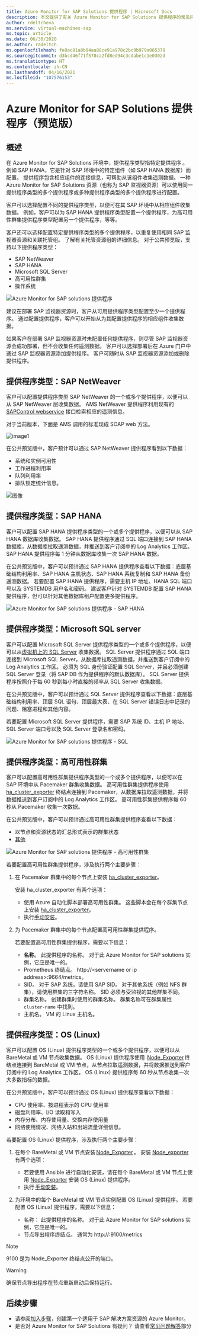 ```yaml
---
title: Azure Monitor for SAP Solutions 提供程序 | Microsoft Docs
description: 本文提供了有关 Azure Monitor for SAP Solutions 提供程序的常见问题解答。
author: rdeltcheva
ms.service: virtual-machines-sap
ms.topic: article
ms.date: 06/30/2020
ms.author: radeltch
ms.openlocfilehash: fe8ac81a8b04aa88ce91a978c2bc9b979a065370
ms.sourcegitcommit: d3bcd46f71f578ca2fd8ed94c3cdabe1c1e0302d
ms.translationtype: HT
ms.contentlocale: zh-CN
ms.lasthandoff: 04/16/2021
ms.locfileid: "107576153"
---
```

# <a name="azure-monitor-for-sap-solutions-providers-preview"></a>Azure Monitor for SAP Solutions 提供程序（预览版）

## <a name="overview"></a>概述  

在 Azure Monitor for SAP Solutions 环境中，提供程序类型指特定提供程序 。 例如 SAP HANA，它是针对 SAP 环境中的特定组件（如 SAP HANA 数据库）而配置。 提供程序包含相应组件的连接信息，可帮助从该组件收集遥测数据。 一种 Azure Monitor for SAP Solutions 资源（也称为 SAP 监视器资源）可以使用同一提供程序类型的多个提供程序或多种提供程序类型的多个提供程序进行配置。
   
客户可以选择配置不同的提供程序类型，以便可在其 SAP 环境中从相应组件收集数据。 例如，客户可以为 SAP HANA 提供程序类型配置一个提供程序，为高可用性群集提供程序类型配置另一个提供程序，等等。  

客户还可以选择配置特定提供程序类型的多个提供程序，以重复使用相同 SAP 监视器资源和关联托管组。 了解有关托管资源组的详细信息。 对于公共预览版，支持以下提供程序类型：   
- SAP NetWeaver
- SAP HANA
- Microsoft SQL Server
- 高可用性群集
- 操作系统

![Azure Monitor for SAP solutions 提供程序](https://user-images.githubusercontent.com/75772258/115047655-5a5b2c00-9ef6-11eb-9e0c-073e5e1fcd0e.png)

建议在部署 SAP 监视器资源时，客户从可用提供程序类型配置至少一个提供程序。 通过配置提供程序，客户可以开始从为其配置提供程序的相应组件收集数据。   

如果客户在部署 SAP 监视器资源时未配置任何提供程序，则尽管 SAP 监视器资源会成功部署，但不会收集任何遥测数据。 客户可以选择部署后在 Azure 门户中通过 SAP 监视器资源添加提供程序。 客户可随时从 SAP 监视器资源添加或删除提供程序。

## <a name="provider-type-sap-netweaver"></a>提供程序类型：SAP NetWeaver

客户可以配置提供程序类型 SAP NetWeaver 的一个或多个提供程序，以便可以从 SAP NetWeaver 层收集数据。 AMS NetWeaver 提供程序利用现有的 [SAPControl webservice](https://www.sap.com/documents/2016/09/0a40e60d-8b7c-0010-82c7-eda71af511fa.html) 接口检索相应的遥测信息。

对于当前版本，下面是 AMS 调用的标准现成 SOAP web 方法。

![image1](https://user-images.githubusercontent.com/75772258/114600036-820d8280-9cb1-11eb-9f25-d886ab1d5414.png)

在公共预览版中，客户预计可以通过 SAP NetWeaver 提供程序看到以下数据： 
- 系统和实例可用性
- 工作进程利用率
- 队列利用率
- 排队锁定统计信息。

![图像](https://user-images.githubusercontent.com/75772258/114581825-a9f2eb00-9c9d-11eb-8e6f-79cee7c5093f.png)

## <a name="provider-type-sap-hana"></a>提供程序类型：SAP HANA

客户可以配置 SAP HANA 提供程序类型的一个或多个提供程序，以便可以从 SAP HANA 数据库收集数据。 SAP HANA 提供程序通过 SQL 端口连接到 SAP HANA 数据库，从数据库拉取遥测数据，并推送到客户订阅中的 Log Analytics 工作区。 SAP HANA 提供程序每 1 分钟从数据库收集一次 SAP HANA 数据。  

在公共预览版中，客户可以预计通过 SAP HANA 提供程序查看以下数据：底层基础结构利用率、SAP HANA 主机状态、SAP HANA 系统复制和 SAP HANA 备份遥测数据。 若要配置 SAP HANA 提供程序，需要主机 IP 地址、HANA SQL 端口号以及 SYSTEMDB 用户名和密码。 建议客户针对 SYSTEMDB 配置 SAP HANA提供程序，但可以针对其他数据库租户配置更多提供程序。

![Azure Monitor for SAP solutions 提供程序 - SAP HANA](./media/azure-monitor-sap/azure-monitor-providers-hana.png)

## <a name="provider-type-microsoft-sql-server"></a>提供程序类型：Microsoft SQL server

客户可以配置 Microsoft SQL Server 提供程序类型的一个或多个提供程序，以便可以从[虚拟机上的 SQL Server](https://azure.microsoft.com/services/virtual-machines/sql-server/) 收集数据。 SQL Server 提供程序通过 SQL 端口连接到 Microsoft SQL Server，从数据库拉取遥测数据，并推送到客户订阅中的 Log Analytics 工作区。 必须为 SQL 身份验证配置 SQL Server，并且必须创建 SQL Server 登录（将 SAP DB 作为提供程序的默认数据库）。 SQL Server 提供程序按照介于每 60 秒到每小时直接的频率从 SQL Server 收集数据。  

在公共预览版中，客户可以预计通过 SQL Server 提供程序查看以下数据：底层基础结构利用率、顶层 SQL 语句、顶层最大表、在 SQL Server 错误日志中记录的问题、阻塞进程和其他内容。  

若要配置 Microsoft SQL Server 提供程序，需要 SAP 系统 ID、主机 IP 地址、SQL Server 端口号以及 SQL Server 登录名和密码。

![Azure Monitor for SAP solutions 提供程序 - SQL](./media/azure-monitor-sap/azure-monitor-providers-sql.png)

## <a name="provider-type-high-availability-cluster"></a>提供程序类型：高可用性群集
客户可以配置高可用性群集提供程序类型的一个或多个提供程序，以便可以在 SAP 环境中从 Pacemaker 群集收集数据。 高可用性群集提供程序使用 [ha_cluster_exporter](https://github.com/ClusterLabs/ha_cluster_exporter) 终结点连接到 Pacemaker，从数据库拉取遥测数据，并将数据推送到客户订阅中的 Log Analytics 工作区。 高可用性群集提供程序每 60 秒从 Pacemaker 收集一次数据。  

在公共预览版中，客户可以预计通过高可用性群集提供程序查看以下数据：   
 - 以节点和资源状态的汇总形式表示的群集状态 
 - [其他](https://github.com/ClusterLabs/ha_cluster_exporter/blob/master/doc/metrics.md) 

![Azure Monitor for SAP solutions 提供程序 - 高可用性群集](./media/azure-monitor-sap/azure-monitor-providers-pacemaker-cluster.png)

若要配置高可用性群集提供程序，涉及执行两个主要步骤：

1. 在 Pacemaker 群集中的每个节点上安装 [ha_cluster_exporter](https://github.com/ClusterLabs/ha_cluster_exporter)。

   安装 ha_cluster_exporter 有两个选项：
   
   - 使用 Azure 自动化脚本部署高可用性群集。 这些脚本会在每个群集节点上安装 [ha_cluster_exporter](https://github.com/ClusterLabs/ha_cluster_exporter)。  
   - 执行[手动安装](https://github.com/ClusterLabs/ha_cluster_exporter#manual-clone--build)。 

2. 为 Pacemaker 群集中的每个节点配置高可用性群集提供程序。

   若要配置高可用性群集提供程序，需要以下信息：
   
   - **名称**。 此提供程序的名称。 对于此 Azure Monitor for SAP solutions 实例，它应是唯一的。
   - Prometheus 终结点。 http\://\<servername or ip address\>:9664/metrics。
   - SID。 对于 SAP 系统，请使用 SAP SID。 对于其他系统（例如 NFS 群集），请使用群集的三字符名称。 SID 必须与受监视的其他群集不同。   
   - 群集名称。 创建群集时使用的群集名称。 群集名称可在群集属性 `cluster-name` 中找到。
   - 主机名。 VM 的 Linux 主机名。  

## <a name="provider-type-os-linux"></a>提供程序类型：OS (Linux)
客户可以配置 OS (Linux) 提供程序类型的一个或多个提供程序，以便可以从 BareMetal 或 VM 节点收集数据。 OS (Linux) 提供程序使用  [Node_Exporter](https://github.com/prometheus/node_exporter) 终结点连接到 BareMetal 或 VM 节点，从节点拉取遥测数据，并将数据推送到客户订阅中的 Log Analytics 工作区。 OS (Linux) 提供程序每 60 秒从节点收集一次大多数指标的数据。 

在公共预览版中，客户可以预计通过 OS (Linux) 提供程序查看以下数据： 
   - CPU 使用率、按进程表示的 CPU 使用率 
   - 磁盘利用率、I/O 读取和写入 
   - 内存分布、内存使用量、交换内存使用量 
   - 网络使用情况、网络入站和出站流量详细信息。 

若要配置 OS (Linux) 提供程序，涉及执行两个主要步骤：
1. 在每个 BareMetal 或 VM 节点安装 [Node_Exporter](https://github.com/prometheus/node_exporter) 。
   安装 [Node_exporter](https://github.com/prometheus/node_exporter) 有两个选项： 
      - 若要使用 Ansible 进行自动化安装，请在每个 BareMetal 或 VM 节点上使用 [Node_Exporter](https://github.com/prometheus/node_exporter) 安装 OS (Linux) 提供程序。  
      - 执行 [手动安装](https://prometheus.io/docs/guides/node-exporter/)。

2. 为环境中的每个 BareMetal 或 VM 节点实例配置 OS (Linux) 提供程序。 
   若要配置 OS (Linux) 提供程序，需要以下信息： 
      - 名称： 此提供程序的名称。 对于此 Azure Monitor for SAP solutions 实例，它应是唯一的。 
      - 节点导出程序终结点。 通常为 http://<servername or ip address>:9100/metrics 

> [!NOTE]
> 9100 是为 Node_Exporter 终结点公开的端口。

> [!Warning]
> 确保节点导出程序在节点重新启动后保持运行。 

## <a name="next-steps"></a>后续步骤

- 请参阅[加入步骤](./azure-monitor-sap-quickstart.md)，创建第一个适用于 SAP 解决方案资源的 Azure Monitor。
- 是否对 Azure Monitor for SAP Solutions 有疑问？ 请查看[常见问题解答](./azure-monitor-faq.md)部分
